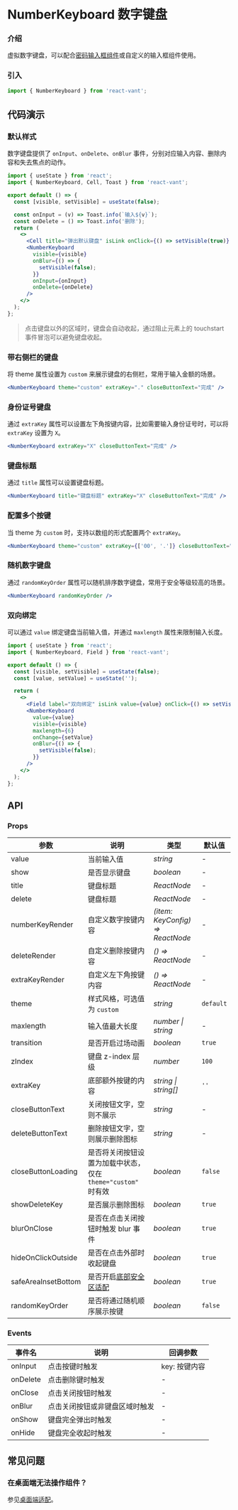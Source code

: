 # NumberKeyboard 数字键盘

### 介绍

虚拟数字键盘，可以配合[密码输入框组件](#/zh-CN/password-input)或自定义的输入框组件使用。

### 引入

```js
import { NumberKeyboard } from 'react-vant';
```

## 代码演示

### 默认样式

数字键盘提供了 `onInput`、`onDelete`、`onBlur` 事件，分别对应输入内容、删除内容和失去焦点的动作。

```jsx
import { useState } from 'react';
import { NumberKeyboard, Cell, Toast } from 'react-vant';

export default () => {
  const [visible, setVisible] = useState(false);

  const onInput = (v) => Toast.info(`输入${v}`);
  const onDelete = () => Toast.info('删除');
  return (
    <>
      <Cell title="弹出默认键盘" isLink onClick={() => setVisible(true)} />
      <NumberKeyboard
        visible={visible}
        onBlur={() => {
          setVisible(false);
        }}
        onInput={onInput}
        onDelete={onDelete}
      />
    </>
  );
};
```

> 点击键盘以外的区域时，键盘会自动收起，通过阻止元素上的 touchstart 事件冒泡可以避免键盘收起。

### 带右侧栏的键盘

将 theme 属性设置为 `custom` 来展示键盘的右侧栏，常用于输入金额的场景。

```jsx
<NumberKeyboard theme="custom" extraKey="." closeButtonText="完成" />
```

### 身份证号键盘

通过 `extraKey` 属性可以设置左下角按键内容，比如需要输入身份证号时，可以将 `extraKey` 设置为 `X`。

```jsx
<NumberKeyboard extraKey="X" closeButtonText="完成" />
```

### 键盘标题

通过 `title` 属性可以设置键盘标题。

```jsx
<NumberKeyboard title="键盘标题" extraKey="X" closeButtonText="完成" />
```

### 配置多个按键

当 theme 为 `custom` 时，支持以数组的形式配置两个 `extraKey`。

```jsx
<NumberKeyboard theme="custom" extraKey={['00', '.']} closeButtonText="完成" />
```

### 随机数字键盘

通过 `randomKeyOrder` 属性可以随机排序数字键盘，常用于安全等级较高的场景。

```jsx
<NumberKeyboard randomKeyOrder />
```

### 双向绑定

可以通过 `value` 绑定键盘当前输入值，并通过 `maxlength` 属性来限制输入长度。

```jsx
import { useState } from 'react';
import { NumberKeyboard, Field } from 'react-vant';

export default () => {
  const [visible, setVisible] = useState(false);
  const [value, setValue] = useState('');

  return (
    <>
      <Field label="双向绑定" isLink value={value} onClick={() => setVisible(true)} />
      <NumberKeyboard
        value={value}
        visible={visible}
        maxlength={6}
        onChange={setValue}
        onBlur={() => {
          setVisible(false);
        }}
      />
    </>
  );
};
```

## API

### Props

| 参数 | 说明 | 类型 | 默认值 |
| --- | --- | --- | --- |
| value | 当前输入值 | _string_ | - |
| show | 是否显示键盘 | _boolean_ | - |
| title | 键盘标题 | _ReactNode_ | - |
| delete | 键盘标题 | _ReactNode_ | - |
| numberKeyRender | 自定义数字按键内容 | _(item: KeyConfig) => ReactNode_ | - |
| deleteRender | 自定义删除按键内容 | _() => ReactNode_ | - |
| extraKeyRender | 自定义左下角按键内容 | _() => ReactNode_ | - |
| theme | 样式风格，可选值为 `custom` | _string_ | `default` |
| maxlength | 输入值最大长度 | _number \| string_ | - |
| transition | 是否开启过场动画 | _boolean_ | `true` |
| zIndex | 键盘 z-index 层级 | _number_ | `100` |
| extraKey | 底部额外按键的内容 | _string \| string[]_ | `''` |
| closeButtonText | 关闭按钮文字，空则不展示 | _string_ | - |
| deleteButtonText | 删除按钮文字，空则展示删除图标 | _string_ | - |
| closeButtonLoading | 是否将关闭按钮设置为加载中状态，仅在 `theme="custom"` 时有效 | _boolean_ | `false` |
| showDeleteKey | 是否展示删除图标 | _boolean_ | `true` |
| blurOnClose | 是否在点击关闭按钮时触发 blur 事件 | _boolean_ | `true` |
| hideOnClickOutside | 是否在点击外部时收起键盘 | _boolean_ | `true` |
| safeAreaInsetBottom | 是否开启[底部安全区适配](#/zh-CN/advanced-usage#di-bu-an-quan-qu-gua-pei) | _boolean_ | `true` |
| randomKeyOrder | 是否将通过随机顺序展示按键 | _boolean_ | `false` |

### Events

| 事件名   | 说明                           | 回调参数      |
| -------- | ------------------------------ | ------------- |
| onInput  | 点击按键时触发                 | key: 按键内容 |
| onDelete | 点击删除键时触发               | -             |
| onClose  | 点击关闭按钮时触发             | -             |
| onBlur   | 点击关闭按钮或非键盘区域时触发 | -             |
| onShow   | 键盘完全弹出时触发             | -             |
| onHide   | 键盘完全收起时触发             | -             |

## 常见问题

### 在桌面端无法操作组件？

参见[桌面端适配](#/zh-CN/advanced-usage#zhuo-mian-duan-gua-pei)。

